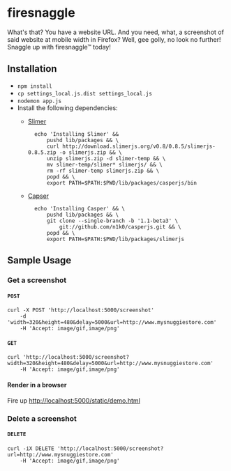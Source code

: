 # firesnaggle

What's that? You have a website URL. And you need, what, a screenshot of said
website at mobile width in Firefox? Well, gee golly, no look no further!
Snaggle up with firesnaggle™ today!


## Installation

* `npm install`
* `cp settings_local.js.dist settings_local.js`
* `nodemon app.js`
* Install the following dependencies:
    * [Slimer](http://slimerjs.org/)

            echo 'Installing Slimer' &&
                pushd lib/packages && \
                curl http://download.slimerjs.org/v0.8/0.8.5/slimerjs-0.8.5.zip -o slimerjs.zip && \
                unzip slimerjs.zip -d slimer-temp && \
                mv slimer-temp/slimer* slimerjs/ && \
                rm -rf slimer-temp slimerjs.zip && \
                popd && \
                export PATH=$PATH:$PWD/lib/packages/casperjs/bin

    * [Capser](http://casperjs.org/)

            echo 'Installing Casper' && \
                pushd lib/packages && \
                git clone --single-branch -b '1.1-beta3' \
                    git://github.com/n1k0/casperjs.git && \
                popd && \
                export PATH=$PATH:$PWD/lib/packages/slimerjs


## Sample Usage

### Get a screenshot

#### `POST`

    curl -X POST 'http://localhost:5000/screenshot'
        -d 'width=320&height=480&delay=5000&url=http://www.mysnuggiestore.com'
        -H 'Accept: image/gif,image/png'

#### `GET`

    curl 'http://localhost:5000/screenshot?width=320&height=480&delay=5000&url=http://www.mysnuggiestore.com'
        -H 'Accept: image/gif,image/png'

#### Render in a browser

Fire up [http://localhost:5000/static/demo.html](http://localhost:5000/static/demo.html)

### Delete a screenshot

#### `DELETE`

    curl -iX DELETE 'http://localhost:5000/screenshot?url=http://www.mysnuggiestore.com'
        -H 'Accept: image/gif,image/png'
